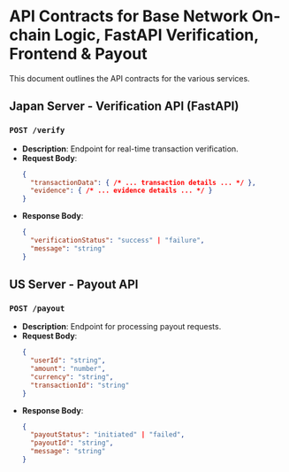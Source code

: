 # API Contracts for Base Network On-chain Logic, FastAPI Verification, Frontend & Payout

This document outlines the API contracts for the various services.

## Japan Server - Verification API (FastAPI)

### `POST /verify`
- **Description**: Endpoint for real-time transaction verification.
- **Request Body**: 
    ```json
    {
      "transactionData": { /* ... transaction details ... */ },
      "evidence": { /* ... evidence details ... */ }
    }
    ```
- **Response Body**: 
    ```json
    {
      "verificationStatus": "success" | "failure",
      "message": "string"
    }
    ```

## US Server - Payout API

### `POST /payout`
- **Description**: Endpoint for processing payout requests.
- **Request Body**: 
    ```json
    {
      "userId": "string",
      "amount": "number",
      "currency": "string",
      "transactionId": "string" 
    }
    ```
- **Response Body**: 
    ```json
    {
      "payoutStatus": "initiated" | "failed",
      "payoutId": "string",
      "message": "string"
    }
    ```
